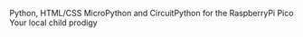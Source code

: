 Python, HTML/CSS
MicroPython and CircuitPython for the RaspberryPi Pico
Your local child prodigy

  

<!---
NimitVijayvargee/NimitVijayvargee is a ✨ special ✨ repository because its `README.md` (this file) appears on your GitHub profile.
You can click the Preview link to take a look at your changes.
--->
